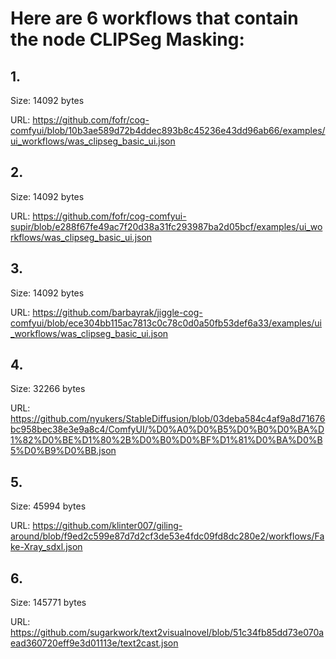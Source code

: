 # Here are 6 workflows that contain the node CLIPSeg Masking:

## 1. 

Size: 14092 bytes

URL: https://github.com/fofr/cog-comfyui/blob/10b3ae589d72b4ddec893b8c45236e43dd96ab66/examples/ui_workflows/was_clipseg_basic_ui.json

## 2. 

Size: 14092 bytes

URL: https://github.com/fofr/cog-comfyui-supir/blob/e288f67fe49ac7f20d38a31fc293987ba2d05bcf/examples/ui_workflows/was_clipseg_basic_ui.json

## 3. 

Size: 14092 bytes

URL: https://github.com/barbayrak/jiggle-cog-comfyui/blob/ece304bb115ac7813c0c78c0d0a50fb53def6a33/examples/ui_workflows/was_clipseg_basic_ui.json

## 4. 

Size: 32266 bytes

URL: https://github.com/nyukers/StableDiffusion/blob/03deba584c4af9a8d71676bc958bec38e3e9a8c4/ComfyUI/%D0%A0%D0%B5%D0%B0%D0%BA%D1%82%D0%BE%D1%80%2B%D0%B0%D0%BF%D1%81%D0%BA%D0%B5%D0%B9%D0%BB.json

## 5. 

Size: 45994 bytes

URL: https://github.com/klinter007/giling-around/blob/f9ed2c599e87d7d2cf3de53e4fdc09fd8dc280e2/workflows/Fake-Xray_sdxl.json

## 6. 

Size: 145771 bytes

URL: https://github.com/sugarkwork/text2visualnovel/blob/51c34fb85dd73e070aead360720eff9e3d01113e/text2cast.json

